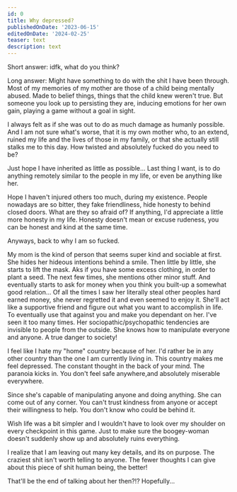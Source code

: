 ```yaml
---
id: 0
title: Why depressed?
publishedOnDate: '2023-06-15'
editedOnDate: '2024-02-25'
teaser: text
description: text
---
```

<!-- ## 15/06/2023 Why depressed? -->

Short answer: idfk, what do you think?

Long answer:
Might have something to do with the shit I have been through. Most of my memories of my mother are those of a child being mentally abused. Made to belief things, things that the child knew weren't true. But someone you look up to persisting they are, inducing emotions for her own gain, playing a game without a goal in sight.

I always felt as if she was out to do as much damage as humanly possible. And I am not sure what's worse, that it is my own mother who, to an extend, ruined my life and the lives of those in my family, or that she actually still stalks me to this day.
How twisted and absolutely fucked do you need to be?

Just hope I have inherited as little as possible... Last thing I want, is to do anything remotely similar to the people in my life, or even be anything like her.

Hope I haven't injured others too much, during my existence. People nowadays are so bitter, they fake friendliness, hide honesty to behind closed doors. What are they so afraid of? If anything, I'd appreciate a little more honesty in my life. Honesty doesn't mean or excuse rudeness, you can be honest and kind at the same time.

Anyways, back to why I am so fucked.

My mom is the kind of person that seems super kind and sociable at first. She hides her hideous intentions behind a smile. Then little by little, she starts to lift the mask. Aks if you have some excess clothing, in order to plant a seed. The next few times, she mentions other minor stuff. And eventually starts to ask for money when you think you built-up a somewhat good relation... Of all the times I saw her literally steal other peoples hard earned money, she never regretted it and even seemed to enjoy it. She'll act like a supportive friend and figure out what you want to accomplish in life. To eventually use that against you and make you dependant on her. I've seen it too many times. Her sociopathic/psychopathic tendencies are invisible to people from the outside. She knows how to manipulate everyone and anyone. A true danger to society!

I feel like I hate my "home" country because of her. I'd rather be in any other country than the one I am currently living in. This country makes me feel depressed. The constant thought in the back of your mind. The paranoia kicks in. You don't feel safe anywhere,and absolutely miserable everywhere.

Since she's capable of manipulating anyone and doing anything. She can come out of any corner. You can't trust kindness from anyone or accept their willingness to help. You don't know who could be behind it.

Wish life was a bit simpler and I wouldn't have to look over my shoulder on every checkpoint in this game. Just to make sure the boogey-woman doesn't suddenly show up and absolutely ruins everything.

I realize that I am leaving out many key details, and its on purpose. The craziest shit isn't worth telling to anyone. The fewer thoughts I can give about this piece of shit human being, the better!

That'll be the end of talking about her then?!? Hopefully...
